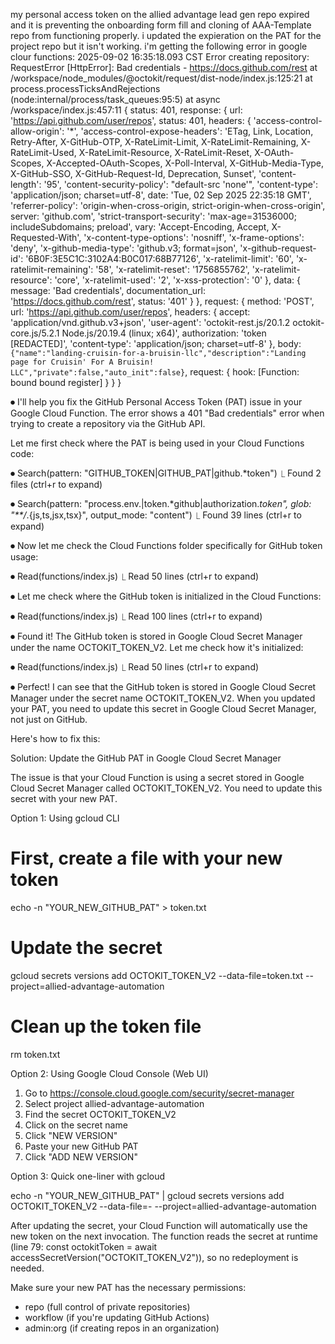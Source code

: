 my personal access token on the allied advantage lead gen repo expired and it is preventing the onboarding form fill and cloning of 
  AAA-Template repo from functioning properly. i updated the expieration on the PAT for the project repo but it isn't working. i'm getting the 
  following error in google clour functions: 2025-09-02 16:35:18.093 CST
  Error creating repository: RequestError [HttpError]: Bad credentials - https://docs.github.com/rest
      at /workspace/node_modules/@octokit/request/dist-node/index.js:125:21
      at process.processTicksAndRejections (node:internal/process/task_queues:95:5)
      at async /workspace/index.js:457:11 {
    status: 401,
    response: {
      url: 'https://api.github.com/user/repos',
      status: 401,
      headers: {
        'access-control-allow-origin': '*',
        'access-control-expose-headers': 'ETag, Link, Location, Retry-After, X-GitHub-OTP, X-RateLimit-Limit, X-RateLimit-Remaining, 
  X-RateLimit-Used, X-RateLimit-Resource, X-RateLimit-Reset, X-OAuth-Scopes, X-Accepted-OAuth-Scopes, X-Poll-Interval, X-GitHub-Media-Type, 
  X-GitHub-SSO, X-GitHub-Request-Id, Deprecation, Sunset',
        'content-length': '95',
        'content-security-policy': "default-src 'none'",
        'content-type': 'application/json; charset=utf-8',
        date: 'Tue, 02 Sep 2025 22:35:18 GMT',
        'referrer-policy': 'origin-when-cross-origin, strict-origin-when-cross-origin',
        server: 'github.com',
        'strict-transport-security': 'max-age=31536000; includeSubdomains; preload',
        vary: 'Accept-Encoding, Accept, X-Requested-With',
        'x-content-type-options': 'nosniff',
        'x-frame-options': 'deny',
        'x-github-media-type': 'github.v3; format=json',
        'x-github-request-id': '6B0F:3E5C1C:3102A4:B0C017:68B77126',
        'x-ratelimit-limit': '60',
        'x-ratelimit-remaining': '58',
        'x-ratelimit-reset': '1756855762',
        'x-ratelimit-resource': 'core',
        'x-ratelimit-used': '2',
        'x-xss-protection': '0'
      },
      data: {
        message: 'Bad credentials',
        documentation_url: 'https://docs.github.com/rest',
        status: '401'
      }
    },
    request: {
      method: 'POST',
      url: 'https://api.github.com/user/repos',
      headers: {
        accept: 'application/vnd.github.v3+json',
        'user-agent': 'octokit-rest.js/20.1.2 octokit-core.js/5.2.1 Node.js/20.19.4 (linux; x64)',
        authorization: 'token [REDACTED]',
        'content-type': 'application/json; charset=utf-8'
      },
      body: `{"name":"landing-cruisin-for-a-bruisin-llc","description":"Landing page for Cruisin' For A Bruisin! 
  LLC","private":false,"auto_init":false}`,
      request: { hook: [Function: bound bound register] }
    }
  }

⏺ I'll help you fix the GitHub Personal Access Token (PAT) issue in your Google Cloud Function. The error shows a 401 "Bad credentials" error
  when trying to create a repository via the GitHub API.

  Let me first check where the PAT is being used in your Cloud Functions code:

⏺ Search(pattern: "GITHUB_TOKEN|GITHUB_PAT|github.*token")
  ⎿  Found 2 files (ctrl+r to expand)

⏺ Search(pattern: "process\.env\.|token.*github|authorization.*token", glob: "**/*.{js,ts,jsx,tsx}", output_mode: "content")
  ⎿  Found 39 lines (ctrl+r to expand)

⏺ Now let me check the Cloud Functions folder specifically for GitHub token usage:

⏺ Read(functions/index.js)
  ⎿  Read 50 lines (ctrl+r to expand)

⏺ Let me check where the GitHub token is initialized in the Cloud Functions:

⏺ Read(functions/index.js)
  ⎿  Read 100 lines (ctrl+r to expand)

⏺ Found it! The GitHub token is stored in Google Cloud Secret Manager under the name OCTOKIT_TOKEN_V2. Let me check how it's initialized:

⏺ Read(functions/index.js)
  ⎿  Read 50 lines (ctrl+r to expand)

⏺ Perfect! I can see that the GitHub token is stored in Google Cloud Secret Manager under the secret name OCTOKIT_TOKEN_V2. When you updated your
   PAT, you need to update this secret in Google Cloud Secret Manager, not just on GitHub.

  Here's how to fix this:

  Solution: Update the GitHub PAT in Google Cloud Secret Manager

  The issue is that your Cloud Function is using a secret stored in Google Cloud Secret Manager called OCTOKIT_TOKEN_V2. You need to update this
  secret with your new PAT.

  Option 1: Using gcloud CLI

  # First, create a file with your new token
  echo -n "YOUR_NEW_GITHUB_PAT" > token.txt

  # Update the secret
  gcloud secrets versions add OCTOKIT_TOKEN_V2 --data-file=token.txt --project=allied-advantage-automation

  # Clean up the token file
  rm token.txt

  Option 2: Using Google Cloud Console (Web UI)

  1. Go to https://console.cloud.google.com/security/secret-manager
  2. Select project allied-advantage-automation
  3. Find the secret OCTOKIT_TOKEN_V2
  4. Click on the secret name
  5. Click "NEW VERSION"
  6. Paste your new GitHub PAT
  7. Click "ADD NEW VERSION"

  Option 3: Quick one-liner with gcloud

  echo -n "YOUR_NEW_GITHUB_PAT" | gcloud secrets versions add OCTOKIT_TOKEN_V2 --data-file=- --project=allied-advantage-automation

  After updating the secret, your Cloud Function will automatically use the new token on the next invocation. The function reads the secret at
  runtime (line 79: const octokitToken = await accessSecretVersion("OCTOKIT_TOKEN_V2")), so no redeployment is needed.

  Make sure your new PAT has the necessary permissions:
  - repo (full control of private repositories)
  - workflow (if you're updating GitHub Actions)
  - admin:org (if creating repos in an organization)